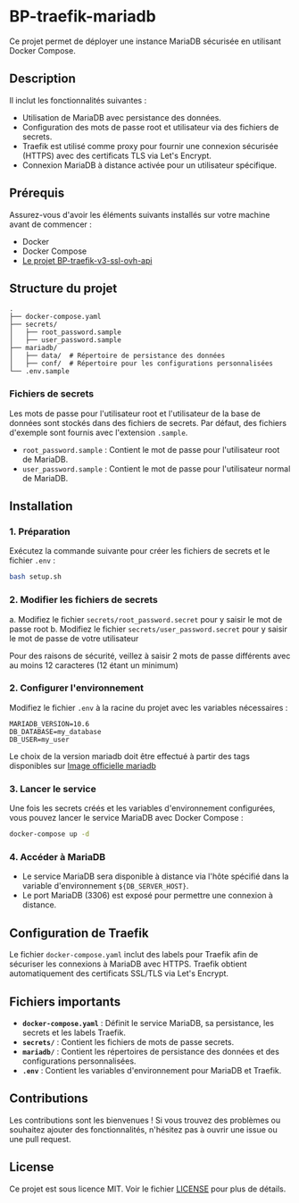 # BP-traefik-mariadb

Ce projet permet de déployer une instance MariaDB sécurisée en utilisant Docker Compose.

## Description

 Il inclut les fonctionnalités suivantes :

- Utilisation de MariaDB avec persistance des données.
- Configuration des mots de passe root et utilisateur via des fichiers de secrets.
- Traefik est utilisé comme proxy pour fournir une connexion sécurisée (HTTPS) avec des certificats TLS via Let's Encrypt.
- Connexion MariaDB à distance activée pour un utilisateur spécifique.

## Prérequis

Assurez-vous d'avoir les éléments suivants installés sur votre machine avant de commencer :

- Docker
- Docker Compose
- [Le projet BP-traefik-v3-ssl-ovh-api](https://github.com/lgrdev/BP-traefik-v3-ssl-ovh-api)

## Structure du projet

```
.
├── docker-compose.yaml
├── secrets/
│   ├── root_password.sample
│   ├── user_password.sample
├── mariadb/
│   ├── data/  # Répertoire de persistance des données
│   ├── conf/  # Répertoire pour les configurations personnalisées
└── .env.sample
```

### Fichiers de secrets

Les mots de passe pour l'utilisateur root et l'utilisateur de la base de données sont stockés dans des fichiers de secrets. Par défaut, des fichiers d'exemple sont fournis avec l'extension `.sample`.

- `root_password.sample` : Contient le mot de passe pour l'utilisateur root de MariaDB.
- `user_password.sample` : Contient le mot de passe pour l'utilisateur normal de MariaDB.

## Installation

### 1. Préparation
Exécutez la commande suivante pour créer les fichiers de secrets et le fichier `.env` :

```bash
bash setup.sh
```


### 2. Modifier les fichiers de secrets

a. Modifiez le fichier `secrets/root_password.secret` pour y saisir le mot de passe root
b. Modifiez le fichier `secrets/user_password.secret` pour y saisir le mot de passe de votre utilisateur

Pour des raisons de sécurité, veillez à saisir 2 mots de passe différents avec au moins 12 caracteres (12 étant un minimum) 


### 2. Configurer l'environnement

Modifiez le fichier `.env` à la racine du projet avec les variables nécessaires :

```env
MARIADB_VERSION=10.6
DB_DATABASE=my_database
DB_USER=my_user
```

Le choix de la version mariadb doit être effectué à partir des tags disponibles sur [Image officielle mariadb](https://hub.docker.com/_/mariadb/tags)

### 3. Lancer le service

Une fois les secrets créés et les variables d'environnement configurées, vous pouvez lancer le service MariaDB avec Docker Compose :

```bash
docker-compose up -d
```

### 4. Accéder à MariaDB

- Le service MariaDB sera disponible à distance via l'hôte spécifié dans la variable d'environnement `${DB_SERVER_HOST}`.
- Le port MariaDB (3306) est exposé pour permettre une connexion à distance.

## Configuration de Traefik

Le fichier `docker-compose.yaml` inclut des labels pour Traefik afin de sécuriser les connexions à MariaDB avec HTTPS. Traefik obtient automatiquement des certificats SSL/TLS via Let's Encrypt.

## Fichiers importants

- **`docker-compose.yaml`** : Définit le service MariaDB, sa persistance, les secrets et les labels Traefik.
- **`secrets/`** : Contient les fichiers de mots de passe secrets.
- **`mariadb/`** : Contient les répertoires de persistance des données et des configurations personnalisées.
- **`.env`** : Contient les variables d'environnement pour MariaDB et Traefik.

## Contributions

Les contributions sont les bienvenues ! Si vous trouvez des problèmes ou souhaitez ajouter des fonctionnalités, n'hésitez pas à ouvrir une issue ou une pull request.

## License

Ce projet est sous licence MIT. Voir le fichier [LICENSE](LICENSE) pour plus de détails.
